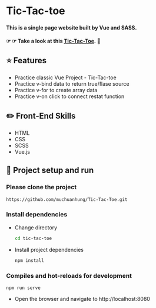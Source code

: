 # Tic-Tac-toe

#### This is a single page website built by Vue and SASS.

#### ☞ ☞ Take a look at this [Tic-Tac-Toe](https://muchuanhung.github.io/Tic-Tac-Toe/). 👀

## ⭐ Features

- Practice classic Vue Project - Tic-Tac-toe
- Practice v-bind data to return true/flase source
- Practice v-for to create array data
- Practice v-on click to connect restat function

## ✏️ Front-End Skills

- HTML
- CSS
- SCSS
- Vue.js

## 🏃‍ Project setup and run

### Please clone the project

```bash
https://github.com/muchuanhung/Tic-Tac-Toe.git
```

### Install dependencies

- Change directory
  ```bash
  cd tic-tac-toe
  ```
- Install project dependencies
  ```bash
  npm install
  ```

### Compiles and hot-reloads for development

```
npm run serve
```

- Open the browser and navigate to http://localhost:8080
